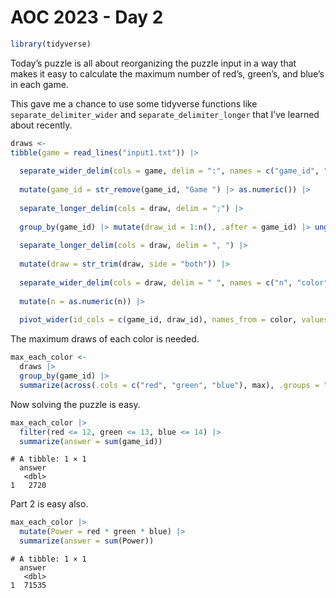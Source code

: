 AOC 2023 - Day 2
================

``` r
library(tidyverse)
```

Today’s puzzle is all about reorganizing the puzzle input in a way that
makes it easy to calculate the maximum number of red’s, green’s, and
blue’s in each game.

This gave me a chance to use some tidyverse functions like
`separate_delimiter_wider` and `separate_delimiter_longer` that I’ve
learned about recently.

``` r
draws <-
tibble(game = read_lines("input1.txt")) |>
  
  separate_wider_delim(cols = game, delim = ":", names = c("game_id", "draw")) |>
  
  mutate(game_id = str_remove(game_id, "Game ") |> as.numeric()) |>
  
  separate_longer_delim(cols = draw, delim = ";") |>
  
  group_by(game_id) |> mutate(draw_id = 1:n(), .after = game_id) |> ungroup() |>
  
  separate_longer_delim(cols = draw, delim = ", ") |>
  
  mutate(draw = str_trim(draw, side = "both")) |>
  
  separate_wider_delim(cols = draw, delim = " ", names = c("n", "color")) |>
  
  mutate(n = as.numeric(n)) |>
  
  pivot_wider(id_cols = c(game_id, draw_id), names_from = color, values_from = n, values_fill = 0)
```

The maximum draws of each color is needed.

``` r
max_each_color <-
  draws |> 
  group_by(game_id) |> 
  summarize(across(.cols = c("red", "green", "blue"), max), .groups = "drop")
```

Now solving the puzzle is easy.

``` r
max_each_color |> 
  filter(red <= 12, green <= 13, blue <= 14) |> 
  summarize(answer = sum(game_id))
```

    # A tibble: 1 × 1
      answer
       <dbl>
    1   2720

Part 2 is easy also.

``` r
max_each_color |>
  mutate(Power = red * green * blue) |> 
  summarize(answer = sum(Power))
```

    # A tibble: 1 × 1
      answer
       <dbl>
    1  71535
